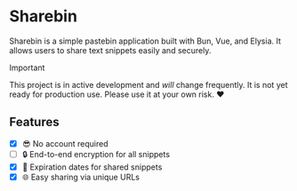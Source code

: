 # Sharebin

Sharebin is a simple pastebin application built with Bun, Vue, and Elysia. It allows users to share text snippets easily and securely.

> [!IMPORTANT]
> This project is in active development and _will_ change frequently. It is not yet ready for production use. Please use it at your own risk. ❤️

## Features

-  [x] 😎 No account required
-  [ ] 🔒 End-to-end encryption for all snippets
-  [x] 📅 Expiration dates for shared snippets
-  [x] 🌐 Easy sharing via unique URLs
